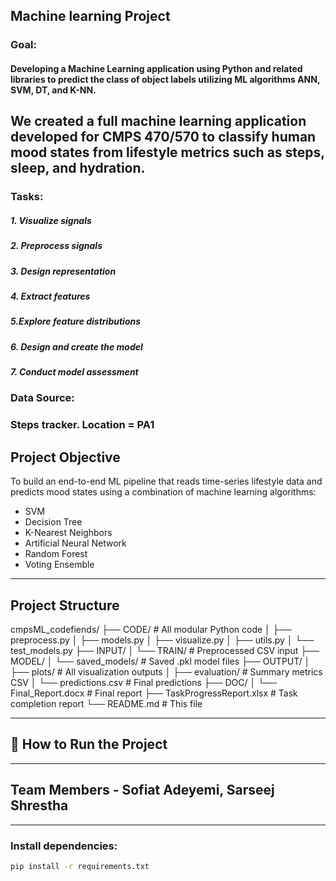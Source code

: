 
## Machine learning Project 
### Goal:
#### Developing a Machine Learning application using Python and related libraries to predict the class of object labels utilizing ML algorithms ANN, SVM, DT, and K-NN.
We created a full machine learning application developed for CMPS 470/570 to classify human mood states from lifestyle metrics such as steps, sleep, and hydration.
---
### Tasks:
##### 1. Visualize signals
##### 2. Preprocess signals
##### 3. Design representation
##### 4. Extract features
##### 5.Explore feature distributions
##### 6. Design and create the model
##### 7. Conduct model assessment
### Data Source: 
### Steps tracker. Location = PA1

## Project Objective

To build an end-to-end ML pipeline that reads time-series lifestyle data and predicts mood states using a combination of machine learning algorithms:  
- SVM  
- Decision Tree  
- K-Nearest Neighbors  
- Artificial Neural Network  
- Random Forest  
- Voting Ensemble 

---

## Project Structure

cmpsML_codefiends/
├── CODE/ # All modular Python code
│ ├── preprocess.py
│ ├── models.py
│ ├── visualize.py
│ ├── utils.py
│ └── test_models.py
├── INPUT/
│ └── TRAIN/ # Preprocessed CSV input
├── MODEL/
│ └── saved_models/ # Saved .pkl model files
├── OUTPUT/
│ ├── plots/ # All visualization outputs
│ ├── evaluation/ # Summary metrics CSV
│ └── predictions.csv # Final predictions
├── DOC/
│ └── Final_Report.docx # Final report
├── TaskProgressReport.xlsx # Task completion report
└── README.md # This file


---

## 🧪 How to Run the Project

---

## Team Members - Sofiat Adeyemi, Sarseej Shrestha

---
### Install dependencies:
```bash
pip install -r requirements.txt



